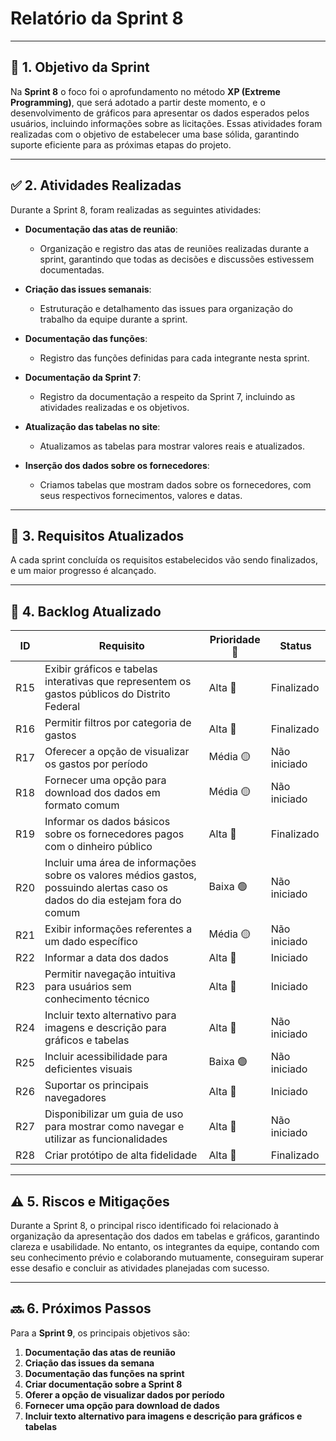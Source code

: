 # **Relatório da Sprint 8**

---

## 🎯 **1. Objetivo da Sprint**

Na **Sprint 8** o foco foi o aprofundamento no método **XP (Extreme Programming)**, que será adotado a partir deste momento, e o desenvolvimento de gráficos para apresentar os dados esperados pelos usuários, incluindo informações sobre as licitações. Essas atividades foram realizadas com o objetivo de estabelecer uma base sólida, garantindo suporte eficiente para as próximas etapas do projeto.

---

## ✅ **2. Atividades Realizadas**

Durante a Sprint 8, foram realizadas as seguintes atividades:

- **Documentação das atas de reunião**:

  - Organização e registro das atas de reuniões realizadas durante a sprint, garantindo que todas as decisões e discussões estivessem documentadas.

- **Criação das issues semanais**:

  - Estruturação e detalhamento das issues para organização do trabalho da equipe durante a sprint.

- **Documentação das funções**:

  - Registro das funções definidas para cada integrante nesta sprint.

- **Documentação da Sprint 7**:

  - Registro da documentação a respeito da Sprint 7, incluindo as atividades realizadas e os objetivos.

- **Atualização das tabelas no site**:

  - Atualizamos as tabelas para mostrar valores reais e atualizados.

- **Inserção dos dados sobre os fornecedores**:

  - Criamos tabelas que mostram dados sobre os fornecedores, com seus respectivos fornecimentos, valores e datas.

---

## 📝 **3. Requisitos Atualizados**

A cada sprint concluída os requisitos estabelecidos vão sendo finalizados, e um maior progresso é alcançado.

---

## 📅 **4. Backlog Atualizado**

| ID  | Requisito                                                                                                                    | Prioridade 🚨 | Status       |
| --- | ---------------------------------------------------------------------------------------------------------------------------- | ------------- | ------------ |
| R15 | Exibir gráficos e tabelas interativas que representem os gastos públicos do Distrito Federal                                 | Alta 🔴       | Finalizado   |
| R16 | Permitir filtros por categoria de gastos                                                                                     | Alta 🔴       | Finalizado   |
| R17 | Oferecer a opção de visualizar os gastos por período                                                                         | Média 🟡      | Não iniciado |
| R18 | Fornecer uma opção para download dos dados em formato comum                                                                  | Média 🟡      | Não iniciado |
| R19 | Informar os dados básicos sobre os fornecedores pagos com o dinheiro público                                                 | Alta 🔴       | Finalizado   |
| R20 | Incluir uma área de informações sobre os valores médios gastos, possuindo alertas caso os dados do dia estejam fora do comum | Baixa 🟢      | Não iniciado |
| R21 | Exibir informações referentes a um dado específico                                                                           | Média 🟡      | Não iniciado |
| R22 | Informar a data dos dados                                                                                                    | Alta 🔴       | Iniciado     |
| R23 | Permitir navegação intuitiva para usuários sem conhecimento técnico                                                          | Alta 🔴       | Iniciado     |
| R24 | Incluir texto alternativo para imagens e descrição para gráficos e tabelas                                                   | Alta 🔴       | Não iniciado |
| R25 | Incluir acessibilidade para deficientes visuais                                                                              | Baixa 🟢      | Não iniciado |
| R26 | Suportar os principais navegadores                                                                                           | Alta 🔴       | Iniciado     |
| R27 | Disponibilizar um guia de uso para mostrar como navegar e utilizar as funcionalidades                                        | Alta 🔴       | Não iniciado |
| R28 | Criar protótipo de alta fidelidade                                                                                           | Alta 🔴       | Finalizado   |

---

## ⚠️ **5. Riscos e Mitigações**

Durante a Sprint 8, o principal risco identificado foi relacionado à organização da apresentação dos dados em tabelas e gráficos, garantindo clareza e usabilidade. No entanto, os integrantes da equipe, contando com seu conhecimento prévio e colaborando mutuamente, conseguiram superar esse desafio e concluir as atividades planejadas com sucesso.

---

## 🔜 **6. Próximos Passos**

Para a **Sprint 9**, os principais objetivos são:

1. **Documentação das atas de reunião**
2. **Criação das issues da semana**
3. **Documentação das funções na sprint**
4. **Criar documentação sobre a Sprint 8**
5. **Oferer a opção de visualizar dados por período**
6. **Fornecer uma opção para download de dados**
7. **Incluir texto alternativo para imagens e descrição para gráficos e tabelas**
